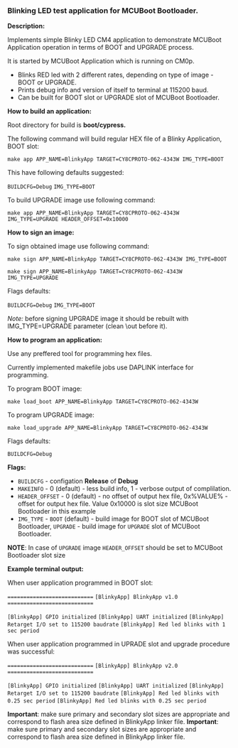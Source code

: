 ### Blinking LED test application for MCUBoot Bootloader.

**Description:**

Implements simple Blinky LED CM4 application to demonstrate MCUBoot Application operation in terms of BOOT and UPGRADE process.

It is started by MCUBoot Application which is running on CM0p.

* Blinks RED led with 2 different rates, depending on type of image - BOOT or UPGRADE.
* Prints debug info and version of itself to terminal at 115200 baud.
* Can be built for BOOT slot or UPGRADE slot of MCUBoot Bootloader.

**How to build an application:**

Root directory for build is **boot/cypress.**

The following command will build regular HEX file of a Blinky Application, BOOT slot:

`make app APP_NAME=BlinkyApp TARGET=CY8CPROTO-062-4343W IMG_TYPE=BOOT`

This have following defaults suggested:

`BUILDCFG=Debug`
`IMG_TYPE=BOOT`

To build UPGRADE image use following command:

`make app APP_NAME=BlinkyApp TARGET=CY8CPROTO-062-4343W IMG_TYPE=UPGRADE HEADER_OFFSET=0x10000`

**How to sign an image:**

To sign obtained image use following command:

`make sign APP_NAME=BlinkyApp TARGET=CY8CPROTO-062-4343W IMG_TYPE=BOOT`

`make sign APP_NAME=BlinkyApp TARGET=CY8CPROTO-062-4343W IMG_TYPE=UPGRADE`

Flags defaults:

`BUILDCFG=Debug`
`IMG_TYPE=BOOT`

*Note:* before signing UPGRADE image it should be rebuilt with IMG_TYPE=UPGRADE parameter (clean \out before it).

**How to program an application:**

Use any preffered tool for programming hex files.

Currently implemented makefile jobs use DAPLINK interface for programming.

To program BOOT image:

`make load_boot APP_NAME=BlinkyApp TARGET=CY8CPROTO-062-4343W`

To program UPGRADE image:

`make load_upgrade APP_NAME=BlinkyApp TARGET=CY8CPROTO-062-4343W`

Flags defaults:

`BUILDCFG=Debug`

**Flags:**
- `BUILDCFG` - configation **Release** of **Debug**
- `MAKEINFO` - 0 (default) - less build info, 1 - verbose output of complilation.
- `HEADER_OFFSET` - 0 (default) - no offset of output hex file, 0x%VALUE% - offset for output hex file. Value 0x10000 is slot size MCUBoot Bootloader in this example
- `IMG_TYPE` - `BOOT` (default) - build image for BOOT slot of MCUBoot Bootloader, `UPGRADE` - build image for `UPGRADE` slot of MCUBoot Bootloader.

**NOTE**: In case of `UPGRADE` image `HEADER_OFFSET` should be set to MCUBoot Bootloader slot size

**Example terminal output:**

When user application programmed in BOOT slot:

`===========================`
`[BlinkyApp] BlinkyApp v1.0`
`===========================`

`[BlinkyApp] GPIO initialized`
`[BlinkyApp] UART initialized`
`[BlinkyApp] Retarget I/O set to 115200 baudrate`
`[BlinkyApp] Red led blinks with 1 sec period`

When user application programmed in UPRADE slot and upgrade procedure was successful:

`===========================`
`[BlinkyApp] BlinkyApp v2.0`
`===========================`

`[BlinkyApp] GPIO initialized`
`[BlinkyApp] UART initialized`
`[BlinkyApp] Retarget I/O set to 115200 baudrate`
`[BlinkyApp] Red led blinks with 0.25 sec period`
`[BlinkyApp] Red led blinks with 0.25 sec period`

**Important**: make sure primary and secondary slot sizes are appropriate and correspond to flash area size defined in BlinkyApp linker file.
**Important**: make sure primary and secondary slot sizes are appropriate and correspond to flash area size defined in BlinkyApp linker file.
